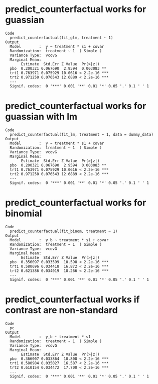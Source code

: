 # predict_counterfactual works for guassian

    Code
      predict_counterfactual(fit_glm, treatment ~ 1)
    Output
      Model        :  y ~ treatment * s1 + covar 
      Randomization:  treatment ~ 1  ( Simple )
      Variance Type:  vcovG 
      Marginal Mean: 
           Estimate  Std.Err Z Value  Pr(>|z|)    
      pbo  0.200321 0.067690  2.9594  0.003083 ** 
      trt1 0.763971 0.075929 10.0616 < 2.2e-16 ***
      trt2 0.971250 0.076543 12.6889 < 2.2e-16 ***
      ---
      Signif. codes:  0 '***' 0.001 '**' 0.01 '*' 0.05 '.' 0.1 ' ' 1

# predict_counterfactual works for guassian with lm

    Code
      predict_counterfactual(fit_lm, treatment ~ 1, data = dummy_data)
    Output
      Model        :  y ~ treatment * s1 + covar 
      Randomization:  treatment ~ 1  ( Simple )
      Variance Type:  vcovG 
      Marginal Mean: 
           Estimate  Std.Err Z Value  Pr(>|z|)    
      pbo  0.200321 0.067690  2.9594  0.003083 ** 
      trt1 0.763971 0.075929 10.0616 < 2.2e-16 ***
      trt2 0.971250 0.076543 12.6889 < 2.2e-16 ***
      ---
      Signif. codes:  0 '***' 0.001 '**' 0.01 '*' 0.05 '.' 0.1 ' ' 1

# predict_counterfactual works for binomial

    Code
      predict_counterfactual(fit_binom, treatment ~ 1)
    Output
      Model        :  y_b ~ treatment * s1 + covar 
      Randomization:  treatment ~ 1  ( Simple )
      Variance Type:  vcovG 
      Marginal Mean: 
           Estimate  Std.Err Z Value  Pr(>|z|)    
      pbo  0.356097 0.033599  10.598 < 2.2e-16 ***
      trt1 0.580696 0.034418  16.872 < 2.2e-16 ***
      trt2 0.621386 0.034019  18.266 < 2.2e-16 ***
      ---
      Signif. codes:  0 '***' 0.001 '**' 0.01 '*' 0.05 '.' 0.1 ' ' 1

# predict_counterfactual works if contrast are non-standard

    Code
      pc
    Output
      Model        :  y_b ~ treatment * s1 
      Randomization:  treatment ~ 1  ( Simple )
      Variance Type:  vcovG 
      Marginal Mean: 
           Estimate  Std.Err Z Value  Pr(>|z|)    
      pbo  0.366007 0.033864  10.808 < 2.2e-16 ***
      trt1 0.580984 0.035027  16.587 < 2.2e-16 ***
      trt2 0.610154 0.034472  17.700 < 2.2e-16 ***
      ---
      Signif. codes:  0 '***' 0.001 '**' 0.01 '*' 0.05 '.' 0.1 ' ' 1

